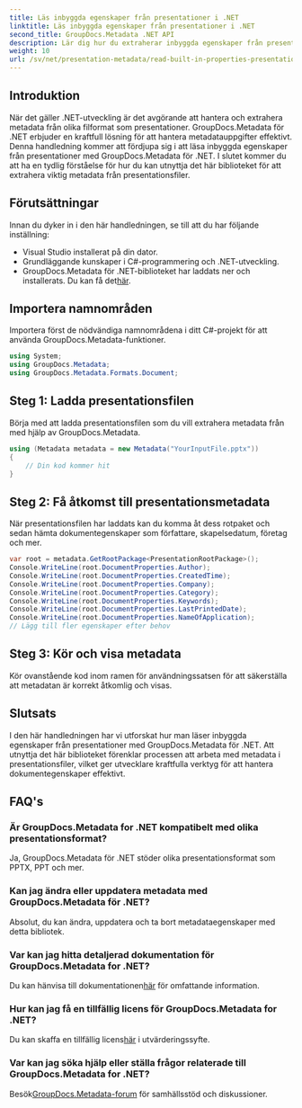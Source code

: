 ```yaml
---
title: Läs inbyggda egenskaper från presentationer i .NET
linktitle: Läs inbyggda egenskaper från presentationer i .NET
second_title: GroupDocs.Metadata .NET API
description: Lär dig hur du extraherar inbyggda egenskaper från presentationer med GroupDocs.Metadata för .NET i den här omfattande självstudien.
weight: 10
url: /sv/net/presentation-metadata/read-built-in-properties-presentations/
---
```

## Introduktion
När det gäller .NET-utveckling är det avgörande att hantera och extrahera metadata från olika filformat som presentationer. GroupDocs.Metadata för .NET erbjuder en kraftfull lösning för att hantera metadatauppgifter effektivt. Denna handledning kommer att fördjupa sig i att läsa inbyggda egenskaper från presentationer med GroupDocs.Metadata för .NET. I slutet kommer du att ha en tydlig förståelse för hur du kan utnyttja det här biblioteket för att extrahera viktig metadata från presentationsfiler.
## Förutsättningar
Innan du dyker in i den här handledningen, se till att du har följande inställning:
- Visual Studio installerat på din dator.
- Grundläggande kunskaper i C#-programmering och .NET-utveckling.
-  GroupDocs.Metadata för .NET-biblioteket har laddats ner och installerats. Du kan få det[här](https://releases.groupdocs.com/metadata/net/).

## Importera namnområden
Importera först de nödvändiga namnområdena i ditt C#-projekt för att använda GroupDocs.Metadata-funktioner.
```csharp
using System;
using GroupDocs.Metadata;
using GroupDocs.Metadata.Formats.Document;
```
## Steg 1: Ladda presentationsfilen
Börja med att ladda presentationsfilen som du vill extrahera metadata från med hjälp av GroupDocs.Metadata.
```csharp
using (Metadata metadata = new Metadata("YourInputFile.pptx"))
{
    // Din kod kommer hit
}
```
## Steg 2: Få åtkomst till presentationsmetadata
När presentationsfilen har laddats kan du komma åt dess rotpaket och sedan hämta dokumentegenskaper som författare, skapelsedatum, företag och mer.
```csharp
var root = metadata.GetRootPackage<PresentationRootPackage>();
Console.WriteLine(root.DocumentProperties.Author);
Console.WriteLine(root.DocumentProperties.CreatedTime);
Console.WriteLine(root.DocumentProperties.Company);
Console.WriteLine(root.DocumentProperties.Category);
Console.WriteLine(root.DocumentProperties.Keywords);
Console.WriteLine(root.DocumentProperties.LastPrintedDate);
Console.WriteLine(root.DocumentProperties.NameOfApplication);
// Lägg till fler egenskaper efter behov
```
## Steg 3: Kör och visa metadata
Kör ovanstående kod inom ramen för användningssatsen för att säkerställa att metadatan är korrekt åtkomlig och visas.

## Slutsats
I den här handledningen har vi utforskat hur man läser inbyggda egenskaper från presentationer med GroupDocs.Metadata för .NET. Att utnyttja det här biblioteket förenklar processen att arbeta med metadata i presentationsfiler, vilket ger utvecklare kraftfulla verktyg för att hantera dokumentegenskaper effektivt.

## FAQ's
### Är GroupDocs.Metadata for .NET kompatibelt med olika presentationsformat?
Ja, GroupDocs.Metadata för .NET stöder olika presentationsformat som PPTX, PPT och mer.
### Kan jag ändra eller uppdatera metadata med GroupDocs.Metadata för .NET?
Absolut, du kan ändra, uppdatera och ta bort metadataegenskaper med detta bibliotek.
### Var kan jag hitta detaljerad dokumentation för GroupDocs.Metadata for .NET?
 Du kan hänvisa till dokumentationen[här](https://tutorials.groupdocs.com/metadata/net/) för omfattande information.
### Hur kan jag få en tillfällig licens för GroupDocs.Metadata for .NET?
 Du kan skaffa en tillfällig licens[här](https://purchase.groupdocs.com/temporary-license/) i utvärderingssyfte.
### Var kan jag söka hjälp eller ställa frågor relaterade till GroupDocs.Metadata for .NET?
 Besök[GroupDocs.Metadata-forum](https://forum.groupdocs.com/c/metadata/14) för samhällsstöd och diskussioner.